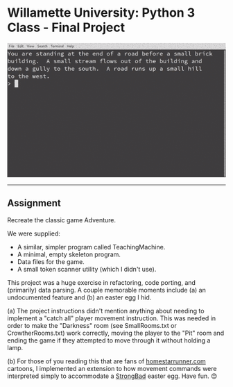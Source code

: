 # Willamette University: Python 3 Class - Final Project

![Gameplay Demo](https://github.com/roboticforest/school-work-graveyard/blob/main/wu-python-project-5/github-media/gameplay-demo.gif "Gameplay Demo")

---

## Assignment

Recreate the classic game Adventure.

We were supplied:

- A similar, simpler program called TeachingMachine.
- A minimal, empty skeleton program.
- Data files for the game.
- A small token scanner utility (which I didn't use).

This project was a huge exercise in refactoring, code porting, and (primarily) data parsing. A couple memorable moments include (a) an undocumented feature and (b) an easter egg I hid.

(a) The project instructions didn't mention anything about needing to implement a "catch all" player movement instruction. This was needed in order to make the "Darkness" room (see SmallRooms.txt or CrowtherRooms.txt) work correctly, moving the player to the "Pit" room and ending the game if they attempted to move through it without holding a lamp.

(b) For those of you reading this that are fans of [homestarrunner.com](homestarrunner.com) cartoons, I implemented an extension to how movement commands were interpreted simply to accommodate a [StrongBad](https://homestarrunner.com/sbemails) easter egg. Have fun. 😊